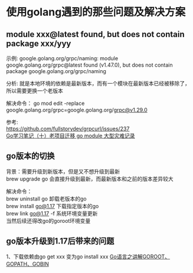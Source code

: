 # 使用golang遇到的那些问题及解决方案


## module xxx@latest found, but does not contain package xxx/yyy
示例: google.golang.org/grpc/naming: module google.golang.org/grpc@latest found (v1.47.0), but does not contain package google.golang.org/grpc/naming

分析: 就是本地环境的依赖是最新版本，而有一个模块在最新版本已经被移除了，所以需要更换一个老版本

解决命令：
go mod edit -replace google.golang.org/grpc=google.golang.org/grpc@v1.29.0

参考:  
https://github.com/fullstorydev/grpcurl/issues/237  
[Go学习笔记（十）老项目迁移 go module 大型灾难记录](https://razeen.me/posts/accidents-of-migrating-to-go-modules/)

## go版本的切换
背景：需要升级到新版本，但是又不想升级到最新    
brew upgrade go 会直接升级到最新，而最新版本和之前的版本差异较大

解决命令：  
brew uninstall go  卸载老版本的go  
brew install go@1.17   下载指定版本的go  
brew link go@1.17 -f     系统环境变量更新   
当然后续还得改go的goroot环境变量


## go版本升级到1.17后带来的问题
1、下载依赖由go get xxx 变为go install xxx
[Go语言之讲解GOROOT、GOPATH、GOBIN](https://cloud.tencent.com/developer/article/1200612)

